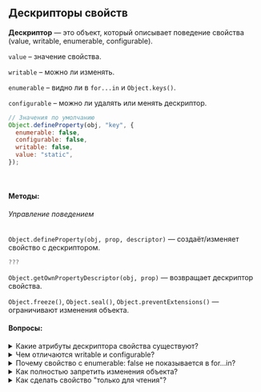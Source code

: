 ## Дескрипторы свойств

**Дескриптор** — это объект, который описывает поведение свойства (value, writable, enumerable, configurable).

`value` – значение свойства.

`writable` – можно ли изменять.

`enumerable` – видно ли в `for...in` и `Object.keys()`.

`configurable` – можно ли удалять или менять дескриптор.

```js
// Значения по умолчанию
Object.defineProperty(obj, "key", {
  enumerable: false,
  configurable: false,
  writable: false,
  value: "static",
});
```

<br>

#### Методы:

###### Управление поведением

`Object.defineProperty(obj, prop, descriptor)` — создаёт/изменяет свойство с дескриптором.

```js
???
```

`Object.getOwnPropertyDescriptor(obj, prop)` — возвращает дескриптор свойства.

`Object.freeze()`, `Object.seal()`, `Object.preventExtensions()` — ограничивают изменения объекта.

#### Вопросы:

<details>
<summary>Какие атрибуты дескриптора свойства существуют?</summary>

Задача:
Создайте объект book с свойством title, которое:

Нельзя удалять (configurable: false).

Нельзя перезаписывать (writable: false).

Проверьте, можно ли изменить или удалить title после этого.

Ожидаемый вывод:

```js
let book = {
  title: "title"
}
// Нельзя удалять (configurable: false)
Object.defineProperty(book, "title", {
  configurable: false,
})

// Нельзя перезаписывать (writable: false).
Object.defineProperty(book, "title", {
  writable: false,
})

book.title = "changing"
delete book.title
console.log(book)

```

</details>

<details>
<summary>Чем отличаются writable и configurable?</summary>

writable влияет на запрет перезаписывания, а configurable на удаление или изменение

Ожидаемый вывод:

```js

```

</details>
<details>
<summary>Почему свойство с enumerable: false не показывается в for...in?</summary>
Оно запрещает там отображаться

Ожидаемый вывод:

```js

```

</details>
<details>
<summary>Как полностью запретить изменения объекта?</summary>
Object.freeze()
Ожидаемый вывод:

```js

```

</details>
<details>
<summary>Как сделать свойство "только для чтения"?</summary>
Добавить writable: false

Ожидаемый вывод:

```js

```

</details>
